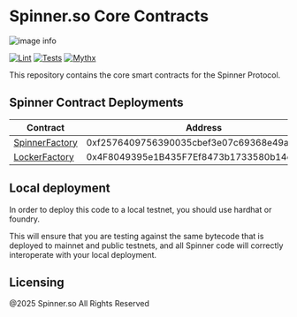 # Spinner.so Core Contracts
![image info](https://spinner.so/_next/image?url=%2Fimages%2Flogo%2Flogo.png&w=384&q=75)

[![Lint](https://github.com/Uniswap/uniswap-v3-core/actions/workflows/lint.yml/badge.svg)](https://github.com/Uniswap/uniswap-v3-core/actions/workflows/lint.yml)
[![Tests](https://github.com/Uniswap/uniswap-v3-core/actions/workflows/tests.yml/badge.svg)](https://github.com/Uniswap/uniswap-v3-core/actions/workflows/tests.yml)
[![Mythx](https://github.com/Uniswap/uniswap-v3-core/actions/workflows/mythx.yml/badge.svg)](https://github.com/Uniswap/uniswap-v3-core/actions/workflows/mythx.yml)

This repository contains the core smart contracts for the Spinner Protocol.

## Spinner Contract Deployments

| Contract    | Address |
| -------- | ------- |
| [SpinnerFactory](0xf2576409756390035cbef3e07c69368e49a35809)  |  0xf2576409756390035cbef3e07c69368e49a35809   |
| [LockerFactory](https://sonicscan.org/address/0x4F8049395e1B435F7Ef8473b1733580b14eDD18c#code) |   0x4F8049395e1B435F7Ef8473b1733580b14eDD18c   |



## Local deployment

In order to deploy this code to a local testnet, you should use hardhat or foundry.

This will ensure that you are testing against the same bytecode that is deployed to
mainnet and public testnets, and all Spinner code will correctly interoperate with
your local deployment.

## Licensing

@2025 Spinner.so All Rights Reserved